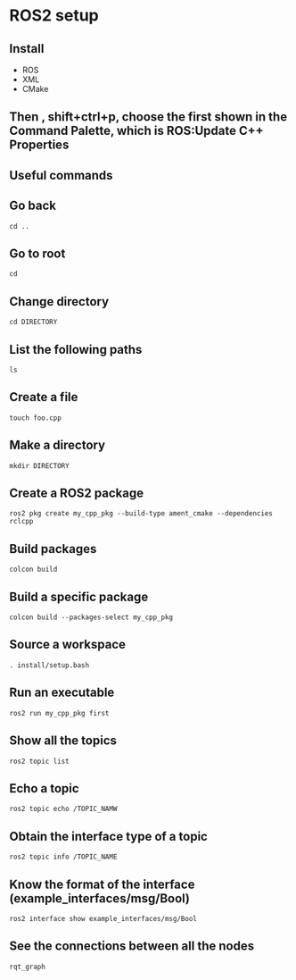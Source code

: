 # ROS2 setup

## Install

* ROS
* XML
* CMake

## Then , shift+ctrl+p, choose the first shown in the Command Palette, which is ROS:Update C++ Properties

## Useful commands

## Go back

````
cd ..
````

## Go to root

````
cd
````

## Change directory

````
cd DIRECTORY
````

## List the following paths

````
ls
````

## Create a file

````
touch foo.cpp
````

## Make a directory

````
mkdir DIRECTORY
````

## Create a ROS2 package

````
ros2 pkg create my_cpp_pkg --build-type ament_cmake --dependencies rclcpp 
````

## Build packages

````
colcon build
````

## Build a specific package

````
colcon build --packages-select my_cpp_pkg
````

## Source a workspace

````
. install/setup.bash
````

## Run an executable

````
ros2 run my_cpp_pkg first
````

## Show all the topics

````
ros2 topic list
````

## Echo a topic

````
ros2 topic echo /TOPIC_NAMW
````

## Obtain the interface type of a topic

````
ros2 topic info /TOPIC_NAME
````

## Know the format of the interface (example_interfaces/msg/Bool)

````
ros2 interface show example_interfaces/msg/Bool
````

## See the connections between all the nodes

````
rqt_graph
````
